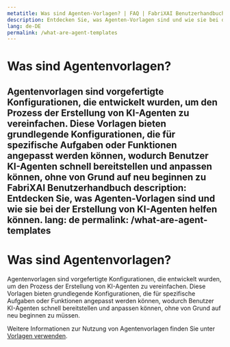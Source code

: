 ```yaml
---
metatitle: Was sind Agenten-Vorlagen? | FAQ | FabriXAI Benutzerhandbuch
description: Entdecken Sie, was Agenten-Vorlagen sind und wie sie bei der Erstellung von KI-Agenten helfen können.
lang: de-DE
permalink: /what-are-agent-templates
---
```


# Was sind Agentenvorlagen?

Agentenvorlagen sind vorgefertigte Konfigurationen, die entwickelt wurden, um den Prozess der Erstellung von KI-Agenten zu vereinfachen. Diese Vorlagen bieten grundlegende Konfigurationen, die für spezifische Aufgaben oder Funktionen angepasst werden können, wodurch Benutzer KI-Agenten schnell bereitstellen und anpassen können, ohne von Grund auf neu beginnen zu FabriXAI Benutzerhandbuch
description: Entdecken Sie, was Agenten-Vorlagen sind und wie sie bei der Erstellung von KI-Agenten helfen können.
lang: de
permalink: /what-are-agent-templates
---

# Was sind Agentenvorlagen?

Agentenvorlagen sind vorgefertigte Konfigurationen, die entwickelt wurden, um den Prozess der Erstellung von KI-Agenten zu vereinfachen. Diese Vorlagen bieten grundlegende Konfigurationen, die für spezifische Aufgaben oder Funktionen angepasst werden können, wodurch Benutzer KI-Agenten schnell bereitstellen und anpassen können, ohne von Grund auf neu beginnen zu müssen.

Weitere Informationen zur Nutzung von Agentenvorlagen finden Sie unter [Vorlagen verwenden](/en-us/create-from-templates).

